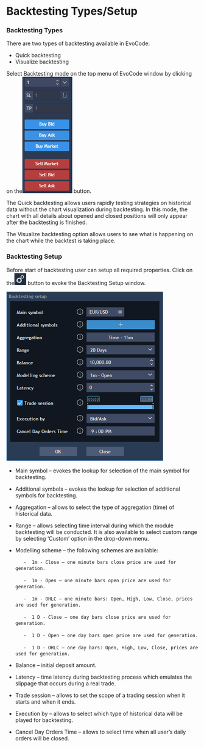 # Backtesting Types/Setup

### **Backtesting Types**

There are two types of backtesting available in EvoCode:

* Quick backtesting
* Visualize backtesting

 Select Backtesting mode on the top menu of EvoCode window by clicking on the![](../../.gitbook/assets/3%20%2843%29.png) button.


The Quick backtesting allows users rapidly testing strategies on historical data without the chart visualization during backtesting. In this mode, the chart with all details about opened and closed positions will only appear after the backtesting is finished.

The Visualize backtesting option allows users to see what is happening on the chart while the backtest is taking place.

### **Backtesting Setup** 

Before start of backtesting user can setup all required properties. Click on the![](../../.gitbook/assets/1%20%2816%29.png)
button to evoke the Backtesting Setup window.

![](../../.gitbook/assets/2%20%2842%29.png)

* Main symbol – evokes the lookup for selection of the main symbol for backtesting.
* Additional symbols – evokes the lookup for selection of additional symbols for backtesting.
* Aggregation – allows to select the type of aggregation \(time\) of historical data.
* Range – allows selecting time interval during which the module backtesting will be conducted. It is also available to select custom range by selecting ‘Custom’ option in the drop-down menu.
* Modelling scheme – the following schemes are available:

         -  1m - Close – one minute bars close price are used for generation.

         -  1m - Open – one minute bars open price are used for generation.

         -  1m - OHLC – one minute bars: Open, High, Low, Close, prices are used for generation.

         -  1 D - Close – one day bars close price are used for generation.

         -  1 D - Open – one day bars open price are used for generation.

         -  1 D - OHLC – one day bars: Open, High, Low, Close, prices are used for generation.

* Balance – initial deposit amount.
* Latency – time latency during backtesting process which emulates the slippage that occurs during a real trade.
* Trade session – allows to set the scope of a trading session when it starts and when it ends.
* Execution by – allows to select which type of historical data will be played for backtesting. 
* Cancel Day Orders Time – allows to select time when all user’s daily orders will be closed.

